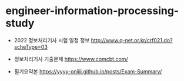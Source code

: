 # engineer-information-processing-study


- 2022 정보처리기사 시험 일정 정보
  http://www.q-net.or.kr/crf021.do?scheType=03

- 정보처리기사 기출문제
  https://www.comcbt.com/

- 필기요약본
 https://yyyy-oniiii.github.io/posts/Exam-Summary/
